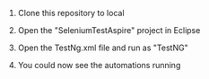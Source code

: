 1. Clone this repository to local

2. Open the "SeleniumTestAspire" project in Eclipse

3. Open the TestNg.xml file and run as "TestNG"

4. You could now see the automations running

